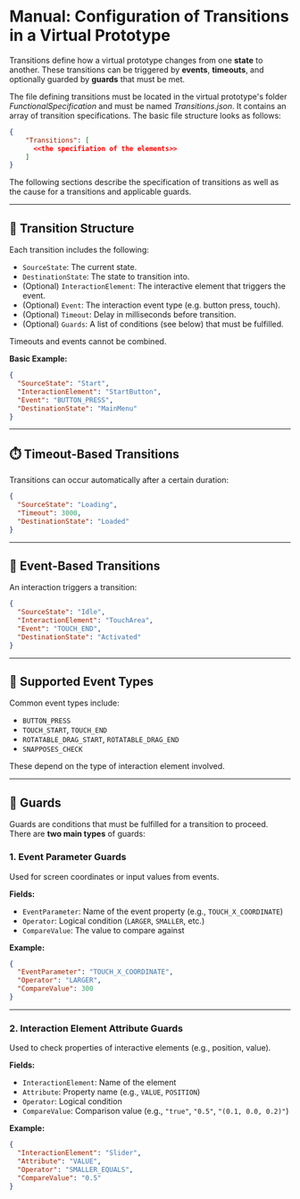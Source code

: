 # Manual: Configuration of Transitions in a Virtual Prototype

Transitions define how a virtual prototype changes from one **state** to another. These transitions can be triggered by **events**, **timeouts**, and optionally guarded by **guards** that must be met.

The file defining transitions must be located in the virtual prototype's folder *FunctionalSpecification* and must be named *Transitions.json*. It contains an array of transition specifications. The basic file structure looks as follows:

```json
{
    "Transitions": [
      <<the specifiation of the elements>>
    ]
}
```

The following sections describe the specification of transitions as well as the cause for a transitions and applicable guards.


---

## 🔁 Transition Structure

Each transition includes the following:

- `SourceState`: The current state.
- `DestinationState`: The state to transition into.
- (Optional) `InteractionElement`: The interactive element that triggers the event.
- (Optional) `Event`: The interaction event type (e.g. button press, touch).
- (Optional) `Timeout`: Delay in milliseconds before transition.
- (Optional) `Guards`: A list of conditions (see below) that must be fulfilled.

Timeouts and events cannot be combined.

**Basic Example:**
```json
{
  "SourceState": "Start",
  "InteractionElement": "StartButton",
  "Event": "BUTTON_PRESS",
  "DestinationState": "MainMenu"
}
```

---

## ⏱️ Timeout-Based Transitions

Transitions can occur automatically after a certain duration:

```json
{
  "SourceState": "Loading",
  "Timeout": 3000,
  "DestinationState": "Loaded"
}
```

---

## 🎯 Event-Based Transitions

An interaction triggers a transition:

```json
{
  "SourceState": "Idle",
  "InteractionElement": "TouchArea",
  "Event": "TOUCH_END",
  "DestinationState": "Activated"
}
```

---

## 🚦 Supported Event Types

Common event types include:
- `BUTTON_PRESS`
- `TOUCH_START`, `TOUCH_END`
- `ROTATABLE_DRAG_START`, `ROTATABLE_DRAG_END`
- `SNAPPOSES_CHECK`

These depend on the type of interaction element involved.

---

## 🧪 Guards

Guards are conditions that must be fulfilled for a transition to proceed. There are **two main types** of guards:

### 1. Event Parameter Guards

Used for screen coordinates or input values from events.

**Fields:**
- `EventParameter`: Name of the event property (e.g., `TOUCH_X_COORDINATE`)
- `Operator`: Logical condition (`LARGER`, `SMALLER`, etc.)
- `CompareValue`: The value to compare against

**Example:**
```json
{
  "EventParameter": "TOUCH_X_COORDINATE",
  "Operator": "LARGER",
  "CompareValue": 300
}
```

---

### 2. Interaction Element Attribute Guards

Used to check properties of interactive elements (e.g., position, value).

**Fields:**
- `InteractionElement`: Name of the element
- `Attribute`: Property name (e.g., `VALUE`, `POSITION`)
- `Operator`: Logical condition
- `CompareValue`: Comparison value (e.g., `"true"`, `"0.5"`, `"(0.1, 0.0, 0.2)"`)

**Example:**
```json
{
  "InteractionElement": "Slider",
  "Attribute": "VALUE",
  "Operator": "SMALLER_EQUALS",
  "CompareValue": "0.5"
}
```

